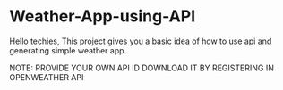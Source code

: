 # Weather-App-using-API
Hello techies, This project gives you a basic idea of how to use api and generating simple weather app.

NOTE: PROVIDE YOUR OWN API ID DOWNLOAD IT BY REGISTERING IN OPENWEATHER API
